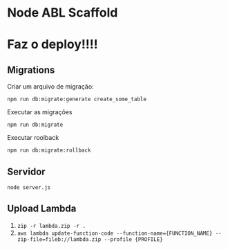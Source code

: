 # Node ABL Scaffold

# Faz o deploy!!!!

## Migrations

Criar um arquivo de migração:

`npm run db:migrate:generate create_some_table`

Executar as migrações

`npm run db:migrate`

Executar roolback

`npm run db:migrate:rollback`


## Servidor

`node server.js`



## Upload Lambda

1. `zip -r lambda.zip -r .`
2. `aws lambda update-function-code --function-name={FUNCTION_NAME} --zip-file=fileb://lambda.zip --profile {PROFILE}`
